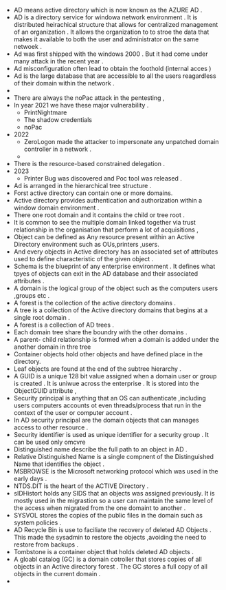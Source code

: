 - AD means active directory which is now known as the  AZURE AD .
- AD is a directory service for windowa network environment . It is distributed heirachical structure that allows for centralized management of an organization . It allows the organization to  to stroe the data that makes it available to both the user and administrator  on the same netwoek .
- Ad was first shipped with the windows 2000 . But it had come under many attack in the recent year .
- Ad misconfiguration often lead to obtain the foothold (internal acces )
- Ad is the large database that are accessible to all the users reagardless of their domain within the network .
- 
- There are always the noPac attack in the pentesting , 
- In year 2021 we have these major vulnerability .
  - PrintNightmare 
  - The shadow credentials 
  - noPac
- 2022 
  - ZeroLogon made the attacker to impersonate any unpatched domain controller in a network .
  -   
-  There is the resource-based constrained delegation .
- 2023
  - Printer Bug was discovered and Poc tool was released .
- Ad is arranged in the hierarchical tree structure . 
- Forst active directory can contain one or more domains.
- Active directory provides authentication and authorization within a window domain environment .
-  There one root domain and it contains the child or tree root .
 - It is common to see the multiple domain linked together via trust relationship in the organisation that perform a lot of acquisitions ,
-  Object can be defined as Any resource present within an Active Directory environment such as OUs,printers ,users.
- And every objects in Active directory has an associated set of  attributes used to define characteristic of the given  object .
- Schema is the blueprint of any enterprise environment . It defines what tpyes of objects can exit in the AD database and their associated attributes .
- A domain is the logical group of the object  such as the computers users ,groups etc .
- A forest is the collection of the active directory domains .
- A tree is a collection of the Active directory domains that begins  at a single root domain .
- A forest is a collection of AD trees .
- Each domain tree share the boundry with the other domains .
- A parent- child relationship is formed when a domain is added under the another domain in thre tree 
- Container objects hold other objects and have defined place in the directory.
- Leaf objects are found at the end of the subtree hierarchy .
- A GUID is a unique 128 bit value assigned when a domain user or group is created . It is uniwue across the enterprise . It is stored into the ObjectGUID attribute ,
- Security principal is anything that an OS can authenticate ,including users computers accounts ot even threads/process that run in the context of the user or computer account .
- In AD security principal are the domain objects that can manages access to other resource .
- Security identifier is used as unique identifier for a security group . It can be used only omcvre
- Distinguished name describe the full path to an object in AD .
- Relative Distinguished Name is a single compnent of the  Distinguished Name that identifies the object . 
- MSBROWSE is the Microsoft networking protocol which was used in the early days .
- NTDS.DIT is the heart of the ACTIVE Directory .
- sIDHistort holds any SIDS that an objects was assigned previously. It is mostly used in the  migrastion so a user can maintain the same level of the access when migrated from the one domaint to another .
- SYSVOL stores the copies of the public files in the domain such as system policies .
- AD Recycle Bin is use to faciliate the recovery of deleted AD Objects . This made the sysadmin to restore the objects ,avoiding the need to restore from backups .
- Tombstone is a container object that holds deleted AD objects . 
- A gloabl catalog (GC) is a domain cotroller that stores copies of all objects in an Active directory forest . The GC stores a full copy of all objects in the current domain .
- 